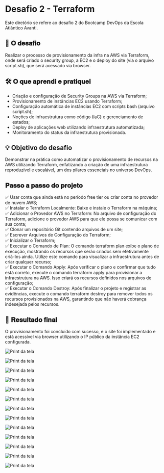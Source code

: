# Desafio 2 - Terraform

Este diretório se refere ao desafio 2 do Bootcamp DevOps da Escola Atlântico Avanti.

## 📌 𝐎 𝐝𝐞𝐬𝐚𝐟𝐢𝐨 
Realizar o processo de provisionamento da infra na AWS via Terraform, onde será criado o security group, a EC2 e o deploy do site (via o arquivo script.sh), que será acessado via browser. 

## 🛠️ 𝐎 𝐪𝐮𝐞 𝐚𝐩𝐫𝐞𝐧𝐝𝐢 𝐞 𝐩𝐫𝐚𝐭𝐢𝐪𝐮𝐞𝐢
- Criação e configuração de Security Groups na AWS via Terraform;
- Provisionamento de instâncias EC2 usando Terraform;
- Configuração automática de instâncias EC2 com scripts bash (arquivo script.sh);
- Noções de infraestrutura como código (IaC) e gerenciamento de estados;
- Deploy de aplicações web utilizando infraestrutura automatizada;
- Monitoramento do status da infraestrutura provisionada.

## 💡 Objetivo do desafio
Demonstrar na prática como automatizar o provisionamento de recursos na AWS utilizando Terraform, enfatizando a criação de uma infraestrutura reproduzível e escalável, um dos pilares essenciais no universo DevOps.

## 𝐏𝐚𝐬𝐬𝐨 𝐚 𝐩𝐚𝐬𝐬𝐨 𝐝𝐨 𝐩𝐫𝐨𝐣𝐞𝐭𝐨
✅ Usar conta que ainda está no período free tier ou criar conta no provedor de nuvem AWS;  
✅ Instalar o Terraform Localmente: Baixe e instale o Terraform na máquina;  
✅ Adicionar o Provedor AWS no Terraform: No arquivo de configuração do Terraform, adicione o provedor AWS para que ele possa se comunicar com sua conta;  
✅ Clonar um repositório Git contendo arquivos de um site;   
✅ Escrever Arquivos de Configuração do Terraform;  
✅ Inicializar o Terraform;  
✅ Executar o Comando de Plan: O comando terraform plan exibe o plano de execução, mostrando os recursos que serão criados sem efetivamente criá-los ainda. Utilize este comando para visualizar a infraestrutura antes de criar qualquer recurso;  
✅ Executar o Comando Apply: Após verificar o plano e confirmar que tudo está correto, execute o comando terraform apply para provisionar a infraestrutura na AWS. Isso criará os recursos definidos nos arquivos de configuração;  
✅ Executar o Comando Destroy: Após finalizar o projeto e registrar as evidências, execute o comando terraform destroy para remover todos os recursos provisionados na AWS, garantindo que não haverá cobrança indesejada pelos recursos.

## 🎯 𝐑𝐞𝐬𝐮𝐥𝐭𝐚𝐝𝐨 𝐟𝐢𝐧𝐚𝐥 
O provisionamento foi concluído com sucesso, e o site foi implementado e está acessível via browser utilizando o IP público da instância EC2 configurada.

![Print da tela](https://github.com/user-attachments/assets/be837e4f-794e-403e-ab87-d8b04cdeb998)  

![Print da tela](https://github.com/user-attachments/assets/31e293d4-a262-4588-8112-9b819ec01649)  

![Print da tela](https://github.com/user-attachments/assets/1e5cd07a-057e-44b8-92e8-5a888542ff7e)  

![Print da tela](https://github.com/user-attachments/assets/e07937df-605e-4720-be5f-6124f53b66d0)  

![Print da tela](https://github.com/user-attachments/assets/562c3040-5396-4ac6-a03e-f15e699ef488)  

![Print da tela](https://github.com/user-attachments/assets/c5c7f80b-2d97-4ef9-87b7-4ce02e57d006)  

![Print da tela](https://github.com/user-attachments/assets/f3ff7d45-ddb6-4e6a-a89c-0c18af72c995)  

![Print da tela](https://github.com/user-attachments/assets/d461261f-8d71-4696-b9c5-f76082e30550)  

![Print da tela](https://github.com/user-attachments/assets/88b9916d-8944-4fe3-b63d-fced0b2911b5)

![Print da tela](https://github.com/user-attachments/assets/628875a0-d257-4a2a-bfc8-e766297ba6e2)  

![Print da tela](https://github.com/user-attachments/assets/a053e5f7-1277-4ad1-af85-14c54fe8ef87)  

![Print da tela](https://github.com/user-attachments/assets/2f768c69-c47d-407a-9dc0-3f660f74a7a5)

![Print da tela](https://github.com/user-attachments/assets/4bec50c9-12d5-47cf-bd07-32fc93695a3e)  


